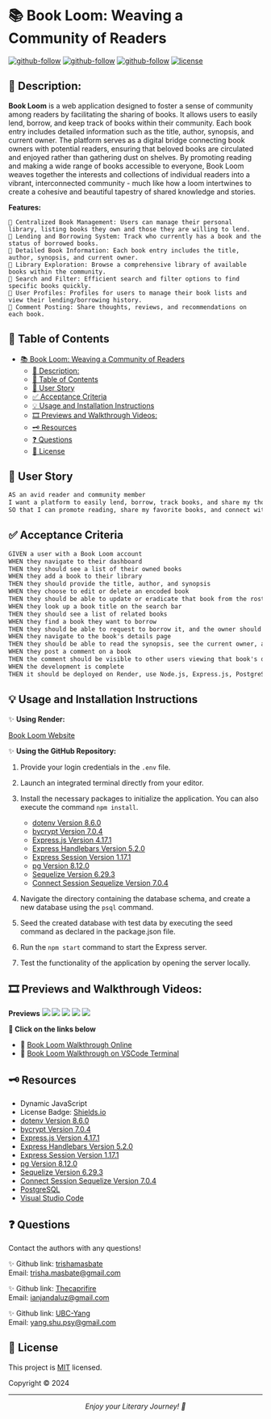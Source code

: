 # 📚 Book Loom: Weaving a Community of Readers

[![github-follow](https://img.shields.io/github/followers/trishamasbate?label=Follow_Trisha&logoColor=purple&style=social)](https://github.com/trishamasbate)
[![github-follow](https://img.shields.io/github/followers/trishamasbate?label=Follow_Jan&logoColor=blue&style=social)](https://github.com/Thecaprifire)
[![github-follow](https://img.shields.io/github/followers/trishamasbate?label=Follow_Shu&logoColor=yellow&style=social)](https://github.com/UBC-Yang)
[![license](https://img.shields.io/badge/License-MIT-brightgreen.svg)](https://choosealicense.com/licenses/mit/)


## 📃 Description:
**Book Loom** is a web application designed to foster a sense of community among readers by facilitating the sharing of books. It allows users to easily lend, borrow, and keep track of books within their community. Each book entry includes detailed information such as the title, author, synopsis, and current owner. The platform serves as a digital bridge connecting book owners with potential readers, ensuring that beloved books are circulated and enjoyed rather than gathering dust on shelves. By promoting reading and making a wide range of books accessible to everyone, Book Loom weaves together the interests and collections of individual readers into a vibrant, interconnected community - much like how a loom intertwines to create a cohesive and beautiful tapestry of shared knowledge and stories.

**Features:**

    📌 Centralized Book Management: Users can manage their personal library, listing books they own and those they are willing to lend.
    📌 Lending and Borrowing System: Track who currently has a book and the status of borrowed books.
    📌 Detailed Book Information: Each book entry includes the title, author, synopsis, and current owner.
    📌 Library Exploration: Browse a comprehensive library of available books within the community.
    📌 Search and Filter: Efficient search and filter options to find specific books quickly.
    📌 User Profiles: Profiles for users to manage their book lists and view their lending/borrowing history.
    📌 Comment Posting: Share thoughts, reviews, and recommendations on each book.

## 📌 Table of Contents
- [📚 Book Loom: Weaving a Community of Readers](#-book-loom-weaving-a-community-of-readers)
  - [📃 Description:](#-description)
  - [📌 Table of Contents](#-table-of-contents)
  - [🔎 User Story](#-user-story)
  - [✅ Acceptance Criteria](#-acceptance-criteria)
  - [💡 Usage and Installation Instructions](#-usage-and-installation-instructions)
  - [🎞️ Previews and Walkthrough Videos:](#️-previews-and-walkthrough-videos)
  - [🗝️ Resources](#️-resources)
  - [❓ Questions](#-questions)
  - [🪪 License](#-license)

## 🔎 User Story
```md
AS an avid reader and community member
I want a platform to easily lend, borrow, track books, and share my thoughts
SO that I can promote reading, share my favorite books, and connect with fellow readers.
```

## ✅ Acceptance Criteria
```md
GIVEN a user with a Book Loom account
WHEN they navigate to their dashboard
THEN they should see a list of their owned books
WHEN they add a book to their library
THEN they should provide the title, author, and synopsis
WHEN they choose to edit or delete an encoded book
THEN they should be able to update or eradicate that book from the roster
WHEN they look up a book title on the search bar
THEN they should see a list of related books
WHEN they find a book they want to borrow
THEN they should be able to request to borrow it, and the owner should receive a notification to approve or deny the request
WHEN they navigate to the book's details page
THEN they should be able to read the synopsis, see the current owner, and post comments
WHEN they post a comment on a book
THEN the comment should be visible to other users viewing that book's details page.
WHEN the development is complete
THEN it should be deployed on Render, use Node.js, Express.js, PostgreSQL, Sequelize, Handlebars.js, and meet all specified coding and structural standards.
```

## 💡 Usage and Installation Instructions
✨ **Using Render:**

[Book Loom Website]()

✨ **Using the GitHub Repository:**

1.  Provide your login credentials in the `.env` file.
2.	Launch an integrated terminal directly from your editor.
3.  Install the necessary packages to initialize the application. You can also execute the command `npm install`.
    - [dotenv Version 8.6.0](https://www.npmjs.com/package/dotenv)
    - [bycrypt Version 7.0.4](https://www.npmjs.com/package/bcrypt)
    - [Express.js Version 4.17.1](https://www.npmjs.com/package/express)
    - [Express Handlebars Version 5.2.0](https://www.npmjs.com/package/express-handlebars)
    - [Express Session Version 1.17.1](https://www.npmjs.com/package/express-session)
    - [pg Version 8.12.0](https://www.npmjs.com/package/pg)
    - [Sequelize Version 6.29.3](https://www.npmjs.com/package/sequelize)
    - [Connect Session Sequelize Version 7.0.4](https://www.npmjs.com/package/connect-session-sequelize)

4.	Navigate the directory containing the database schema, and create a new database using the `psql` command.
5.  Seed the created database with test data by executing the seed command as declared in the package.json file.
6.	Run the `npm start` command to start the Express server.
7.  Test the functionality of the application by opening the server locally.


## 🎞️ Previews and Walkthrough Videos:

**Previews**
![](./public/images/homepage.png)
![](./public/images/login.png)
![](./public/images/signup.png)
![](./public/images/book-details-comments.png)
![](./public/images/dashboard.png)

**🎥 Click on the links below**
- 👀 [Book Loom Walkthrough Online](https://youtu.be/Skz4cKiKdb4?si=7j1tEkA6ecSO6ULt)
- 👀 [Book Loom Walkthrough on VSCode Terminal](https://youtu.be/Ztv_enFeWww?si=92cqQOio7DAd9jnJ)

## 🗝️ Resources
- Dynamic JavaScript
- License Badge: [Shields.io](https://shields.io/)
- [dotenv Version 8.6.0](https://www.npmjs.com/package/dotenv)
- [bycrypt Version 7.0.4](https://www.npmjs.com/package/bcrypt)
- [Express.js Version 4.17.1](https://www.npmjs.com/package/express)
- [Express Handlebars Version 5.2.0](https://www.npmjs.com/package/express-handlebars)
- [Express Session Version 1.17.1](https://www.npmjs.com/package/express-session)
- [pg Version 8.12.0](https://www.npmjs.com/package/pg)
- [Sequelize Version 6.29.3](https://www.npmjs.com/package/sequelize)
- [Connect Session Sequelize Version 7.0.4](https://www.npmjs.com/package/connect-session-sequelize)
- [PostgreSQL](https://www.postgresql.org/)
- [Visual Studio Code](https://code.visualstudio.com/)


## ❓ Questions
Contact the authors with any questions!<br>

✨ Github link: [trishamasbate](https://github.com/trishamasbate)<br>
Email: trisha.masbate@gmail.com<br>

✨ Github link: [Thecaprifire](https://github.com/Thecaprifire)<br>
Email: ianjandaluz@gmail.com<br>

✨ Github link: [UBC-Yang](https://github.com/Thecaprifire)<br>
Email: yang.shu.psy@gmail.com<br>

## 🪪 License
This project is [MIT](https://choosealicense.com/licenses/mit/) licensed.<br />

Copyright © 2024
  
<hr>
<p align='center'><i>
Enjoy your Literary Journey! 📖
</i></p>